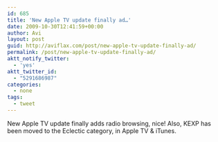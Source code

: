 ```yaml
---
id: 685
title: 'New Apple TV update finally ad…'
date: 2009-10-30T12:41:59+00:00
author: Avi
layout: post
guid: http://aviflax.com/post/new-apple-tv-update-finally-ad/
permalink: /post/new-apple-tv-update-finally-ad/
aktt_notify_twitter:
  - 'yes'
aktt_twitter_id:
  - "5291686987"
categories:
  - none
tags:
  - tweet
---
```

New Apple TV update finally adds radio browsing, nice! Also, KEXP has been moved to the Eclectic category, in Apple TV & iTunes.